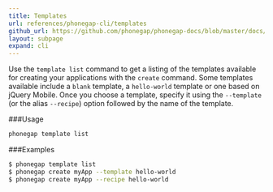 ```yaml
---
title: Templates
url: references/phonegap-cli/templates
github_url: https://github.com/phonegap/phonegap-docs/blob/master/docs/3-references/phonegap-cli/templates.html.md
layout: subpage
expand: cli
---
```


Use the `template list` command to get a listing of the templates available for creating your applications with the `create` command.
Some templates available include a `blank` template, a `hello-world` template or one based on jQuery Mobile. Once you choose a template, specify
 it using the `--template` (or the alias `--recipe`) option followed by the name of the template.  

###Usage
```bash
phonegap template list
```    

###Examples

```bash
$ phonegap template list
$ phonegap create myApp --template hello-world
$ phonegap create myApp --recipe hello-world
```
